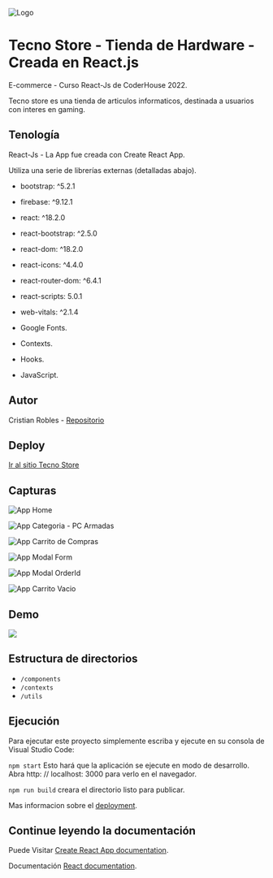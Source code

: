 ![Logo](https://firebasestorage.googleapis.com/v0/b/tecno-store-cr.appspot.com/o/tecno-store-logo.png?alt=media&token=8c211d7a-b45f-4cb8-9eaf-cda40fec4ec8)

# Tecno Store - Tienda de Hardware - Creada en React.js

E-commerce - Curso React-Js de CoderHouse 2022.

Tecno store es una tienda de articulos informaticos, destinada a usuarios con interes en gaming.

## Tenología

React-Js - La App fue creada con Create React App.

Utiliza una serie de librerías externas (detalladas abajo).
- bootstrap: ^5.2.1
- firebase: ^9.12.1
- react: ^18.2.0
- react-bootstrap: ^2.5.0
- react-dom: ^18.2.0
- react-icons: ^4.4.0
- react-router-dom: ^6.4.1
- react-scripts: 5.0.1
- web-vitals: ^2.1.4

- Google Fonts.
- Contexts.
- Hooks.
- JavaScript.


## Autor

Cristian Robles - [Repositorio](https://github.com/CristianAbelRobles)


## Deploy

[Ir al sitio Tecno Store](https://cristianabelrobles.github.io/tecno_store/)

## Capturas

![App Home](https://firebasestorage.googleapis.com/v0/b/tecno-store-cr.appspot.com/o/screenshot_1.jpg?alt=media&token=afd5b1e5-04ed-4db6-9874-0f85863f7473)

![App Categoria - PC Armadas](https://firebasestorage.googleapis.com/v0/b/tecno-store-cr.appspot.com/o/screenshot_4.jpg?alt=media&token=5c14db0c-3012-480e-b9c8-72d209a0d9db)

![App Carrito de Compras](https://firebasestorage.googleapis.com/v0/b/tecno-store-cr.appspot.com/o/screenshot_9.jpg?alt=media&token=98668ea0-ddc7-4cb7-a758-697719a8a5e8)

![App Modal Form](https://firebasestorage.googleapis.com/v0/b/tecno-store-cr.appspot.com/o/screenshot_10.jpg?alt=media&token=3f6e8971-b0c4-4a33-9b6e-98608222ccc5)

![App Modal OrderId](https://firebasestorage.googleapis.com/v0/b/tecno-store-cr.appspot.com/o/screenshot_11.jpg?alt=media&token=fb5c53af-0014-45da-af6c-473026e6f8bb)

![App Carrito Vacio](https://firebasestorage.googleapis.com/v0/b/tecno-store-cr.appspot.com/o/screenshot_12.jpg?alt=media&token=b6c4a982-c56c-4570-ba74-e3b36a22e9be)

## Demo

![](https://firebasestorage.googleapis.com/v0/b/tecno-store-cr.appspot.com/o/app-demo.gif?alt=media&token=ebac9c26-290b-4a20-8b42-98961f2fb09a)

## Estructura de directorios

 - `/components`
 - `/contexts`
 - `/utils`

## Ejecución
Para ejecutar este proyecto simplemente escriba y ejecute en su consola de Visual Studio Code:

`npm start`
Esto hará que la aplicación se ejecute en modo de desarrollo. Abra http: // localhost: 3000 para verlo en el navegador.

`npm run build`
creara el directorio listo para publicar.


Mas informacion sobre el [deployment](https://facebook.github.io/create-react-app/docs/deployment).


## Continue leyendo la documentación

Puede Visitar [Create React App documentation](https://facebook.github.io/create-react-app/docs/getting-started).

Documentación [React documentation](https://reactjs.org/).



